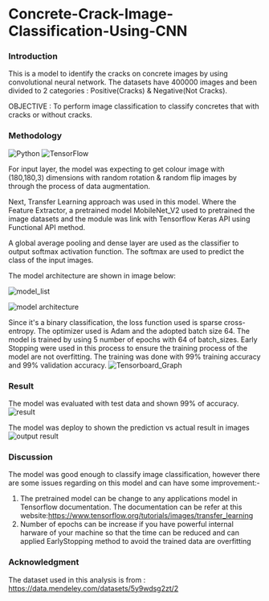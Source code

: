 # Concrete-Crack-Image-Classification-Using-CNN
 
### Introduction
This is a model to identify the cracks on concrete images by using convolutional neural network. The datasets have 400000 images and been divided to 2 categories : Positive(Cracks) & Negative(Not Cracks). 
 
 OBJECTIVE : To perform image classification to classify concretes that with cracks or without cracks.
 
### Methodology

![Python](https://img.shields.io/badge/python-3670A0?style=for-the-badge&logo=python&logoColor=ffdd54)
![TensorFlow](https://img.shields.io/badge/TensorFlow-%23FF6F00.svg?style=for-the-badge&logo=TensorFlow&logoColor=white)

For input layer, the model was expecting to get colour image with (180,180,3) dimensions with random rotation & random flip images by through the process of data augmentation.

Next, Transfer Learning approach was used in this model. Where the Feature Extractor, a pretrained model MobileNet_V2 used to pretrained the image datasets and the module was link with Tensorflow Keras API using Functional API method. 

A global average pooling and dense layer are used as the classifier to output softmax activation function. The softmax are used to predict the class of the input images.

The model architecture are shown in image below:

![model_list](https://user-images.githubusercontent.com/105650253/211811278-29876914-6f5b-4bb5-806e-a8470036d8b1.PNG)

![model architecture](https://user-images.githubusercontent.com/105650253/211809198-0ad5f0f6-9a03-42ec-a70f-170ef48626df.png)

Since it's a binary classification, the loss function used is sparse cross-entropy. The optimizer used is Adam and the adopted batch size 64.
The model is trained by using 5 number of epochs with 64 of batch_sizes. Early Stopping were used in this process to ensure the training process of the model are not overfitting. The training was done with 99% training accuracy and 99% validation accuracy.
![Tensorboard_Graph](https://user-images.githubusercontent.com/105650253/211811248-85fff989-33e9-41e1-97cc-bf63391fad98.PNG)



### Result
The model was evaluated with test data and shown 99% of accuracy.
![result](https://user-images.githubusercontent.com/105650253/211811573-cd2c0e34-3f4c-4f7e-8374-8d01574c89cb.PNG)

The model was deploy to shown the prediction vs actual result in images
![output result](https://user-images.githubusercontent.com/105650253/211813021-80a48838-4424-4f08-b7ea-b426571ad239.png)

### Discussion
The model was good enough to classify image classification, however there are some issues regarding on this model and can have some improvement:-
1. The pretrained model can be change to any applications model in Tensorflow documentation. The documentation can be refer at this website:https://www.tensorflow.org/tutorials/images/transfer_learning
2. Number of epochs can be increase if you have powerful internal harware of your machine so that the time can be reduced  and can applied EarlyStopping method to avoid the trained data are overfitting

### Acknowledgment
The dataset used in this analysis is from : https://data.mendeley.com/datasets/5y9wdsg2zt/2

